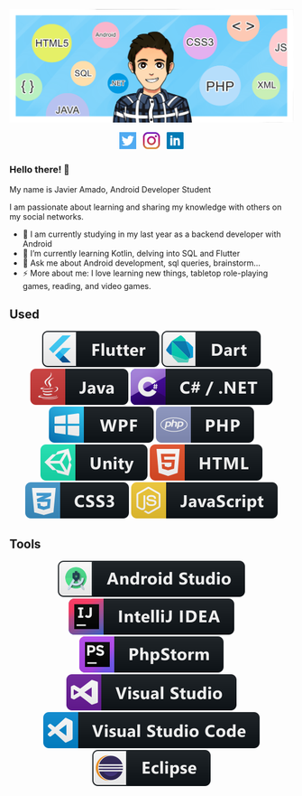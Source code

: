 ![javier amado header](https://github.com/KamiKeys/KamiKeys/blob/master/icon/banner.png)
<p align='center'>
<a href="https://twitter.com/JavierAmadoM"><img height="30" src="https://github.com/KamiKeys/KamiKeys/blob/master/icon/twitter.png?raw=true"></a>&nbsp;&nbsp;
<a href="https://instagram.com/javieramadom"><img height="30" src="https://github.com/KamiKeys/KamiKeys/blob/master/icon/instagram.jpg?raw=true"></a>&nbsp;&nbsp;
<a href="https://www.linkedin.com/in/javier-miguel-amado/"><img height="30" src="https://github.com/KamiKeys/KamiKeys/blob/master/icon/linkedin.png?raw=true"></a>
</p>  

### Hello there! 👋

My name is Javier Amado, Android Developer Student  

I am passionate about learning and sharing my knowledge with others on my social networks.  

- 🔭 I am currently studying in my last year as a backend developer with Android
- 🌱 I’m currently learning Kotlin, delving into SQL and Flutter
- 💬 Ask me about Android development, sql queries, brainstorm...
- ⚡ More about me: I love learning new things, tabletop role-playing games, reading, and video games.  

## Used

   <p align="center">
      <img src="https://github.com/MikeCodesDotNET/ColoredBadges/blob/master/svg/dev/frameworks/flutter.svg" />
      <img src="https://github.com/MikeCodesDotNET/ColoredBadges/blob/master/svg/dev/languages/dart_colour.svg" />
      <img src="https://github.com/MikeCodesDotNET/ColoredBadges/blob/master/svg/dev/languages/java.svg" />
      <img src="https://github.com/MikeCodesDotNET/ColoredBadges/raw/master/svg/dev/languages/csharp_dotnet.svg" />
      <img src="https://github.com/MikeCodesDotNET/ColoredBadges/blob/master/svg/dev/frameworks/wpf.svg" />
      <img src="https://github.com/MikeCodesDotNET/ColoredBadges/blob/master/svg/dev/languages/php.svg" />
      <img src="https://github.com/MikeCodesDotNET/ColoredBadges/blob/master/svg/dev/frameworks/unity.svg" />
      <img src="https://github.com/MikeCodesDotNET/ColoredBadges/blob/master/svg/dev/languages/html.svg" />
      <img src="https://github.com/MikeCodesDotNET/ColoredBadges/blob/master/svg/dev/languages/css3.svg" />
      <img src="https://github.com/MikeCodesDotNET/ColoredBadges/blob/master/svg/dev/languages/js.svg" />
   </p>  
   
## Tools

   <p align="center">
      <img src="https://github.com/MikeCodesDotNET/ColoredBadges/blob/master/svg/dev/tools/android_studio_colour.svg" />
      <img src="https://github.com/MikeCodesDotNET/ColoredBadges/blob/master/svg/dev/tools/jetbrains_intellij.svg" />
      <img src="https://github.com/MikeCodesDotNET/ColoredBadges/blob/master/svg/dev/tools/jetbrains_phpstorm.svg" />
      <img src="https://github.com/MikeCodesDotNET/ColoredBadges/blob/master/svg/dev/tools/visualstudio.svg" />
      <img src="https://github.com/MikeCodesDotNET/ColoredBadges/blob/master/svg/dev/tools/visualstudio_code.svg" />
      <img src="https://github.com/MikeCodesDotNET/ColoredBadges/blob/master/svg/dev/tools/eclipse.svg" />
   </p>
